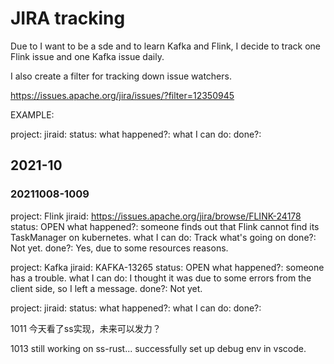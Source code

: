 # JIRA tracking

Due to I want to be a sde and to learn Kafka and Flink, I decide to track one Flink issue and one Kafka issue daily.

I also create a filter for tracking down issue watchers.

https://issues.apache.org/jira/issues/?filter=12350945

EXAMPLE:

project: 
jiraid: 
status: 
what happened?: 
what I can do: 
done?: 

## 2021-10

### 20211008-1009

project: Flink
jiraid: https://issues.apache.org/jira/browse/FLINK-24178
status: OPEN
what happened?: someone finds out that Flink cannot find its TaskManager on kubernetes.
what I can do: Track what's going on
done?: Not yet.
done?: Yes, due to some resources reasons.

project: Kafka
jiraid: KAFKA-13265
status: OPEN
what happened?: someone has a trouble.
what I can do: I thought it was due to some errors from the client side, so I left a message.
done?: Not yet.

project: 
jiraid: 
status: 
what happened?: 
what I can do: 
done?: 

1011
今天看了ss实现，未来可以发力？

1013
still working on ss-rust... successfully set up debug env in vscode.